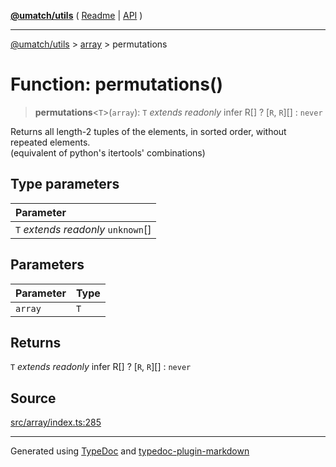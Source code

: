 [**@umatch/utils**](../../README.md) ( [Readme](../../README.md) \| [API](../../API.md) )

---

[@umatch/utils](../../API.md) > [array](../README.md) > permutations

# Function: permutations()

> **permutations**\<`T`\>(`array`): `T` _extends_ _readonly_ infer R[] ? [`R`, `R`][] : `never`

Returns all length-2 tuples of the elements, in sorted order,
without repeated elements.<br>
(equivalent of python's itertools' combinations)

## Type parameters

| Parameter                            |
| :----------------------------------- |
| `T` _extends_ _readonly_ `unknown`[] |

## Parameters

| Parameter | Type |
| :-------- | :--- |
| `array`   | `T`  |

## Returns

`T` _extends_ _readonly_ infer R[] ? [`R`, `R`][] : `never`

## Source

[src/array/index.ts:285](https://github.com/umatch-oficial/utils/blob/fe3e40a/src/array/index.ts#L285)

---

Generated using [TypeDoc](https://typedoc.org/) and [typedoc-plugin-markdown](https://www.npmjs.com/package/typedoc-plugin-markdown)
